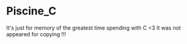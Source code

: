 # Piscine_C
It's just for memory of the greatest time spending with C &lt;3
It was not appeared for copying !!!
